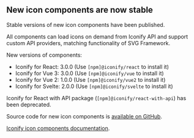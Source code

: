 ## New icon components are now stable

Stable versions of new icon components have been published.

All components can load icons on demand from Iconify API and support custom API providers, matching functionality of SVG Framework.

New versions of components:

-   Iconify for React: 3.0.0 (Use `[npm]@iconify/react` to install it)
-   Iconify for Vue 3: 3.0.0 (Use `[npm]@iconify/vue` to install it)
-   Iconify for Vue 2: 1.0.0 (Use `[npm]@iconify/vue2` to install it)
-   Iconify for Svelte: 2.0.0 (Use `[npm]@iconify/svelte` to install it)

Iconify for React with API package (`[npm]@iconify/react-with-api`) has been deprecated.

Source code for new icon components is [available on GitHub](https://github.com/iconify/iconify).

[Iconify icon components documentation](/docs/icon-components/components/index.md).
